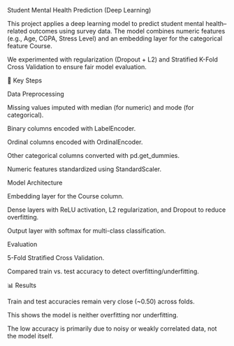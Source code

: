 Student Mental Health Prediction (Deep Learning)

This project applies a deep learning model to predict student mental health–related outcomes using survey data. The model combines numeric features (e.g., Age, CGPA, Stress Level) and an embedding layer for the categorical feature Course.

We experimented with regularization (Dropout + L2) and Stratified K-Fold Cross Validation to ensure fair model evaluation.

🔑 Key Steps

Data Preprocessing

Missing values imputed with median (for numeric) and mode (for categorical).

Binary columns encoded with LabelEncoder.

Ordinal columns encoded with OrdinalEncoder.

Other categorical columns converted with pd.get_dummies.

Numeric features standardized using StandardScaler.

Model Architecture

Embedding layer for the Course column.

Dense layers with ReLU activation, L2 regularization, and Dropout to reduce overfitting.

Output layer with softmax for multi-class classification.

Evaluation

5-Fold Stratified Cross Validation.

Compared train vs. test accuracy to detect overfitting/underfitting.

📊 Results

Train and test accuracies remain very close (~0.50) across folds.

This shows the model is neither overfitting nor underfitting.

The low accuracy is primarily due to noisy or weakly correlated data, not the model itself.